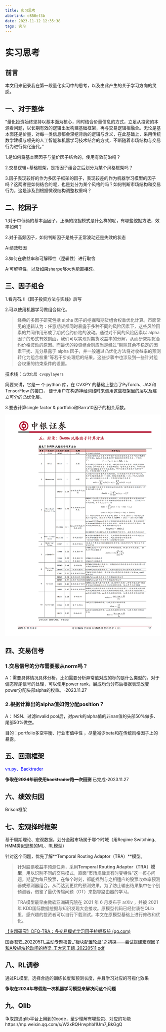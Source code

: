```yaml
---
title: 实习思考
abbrlink: e850ef3b
date: 2023-11-12 12:35:38
tags: 实习
---
```


# 实习思考

## 前言

​	本文用来记录我在第一段量化实习中的思考，以及由此产生的关于学习方向的灵感。

## 一、对于整体

​	“量化投资始终坚持以基本面为核心，同时结合价量信息的方式，立足从投资的本源看问题，以长期有效的逻辑出发构建基础框架，再与交易逻辑相融合。无论是基本面还是价量，对每一类信息都会深挖背后的逻辑与含义，在此基础上，采用传统数学建模与领先的人工智能和机器学习技术结合的方式，不断随着市场结构与交易行为进行优化迭代。”

1.是如何将基本面因子与量价因子结合的，使用有效前沿吗？

2.交易逻辑+基础框架，是指因子组合之后划分为某个风格框架吗？

3.因子表现较好的作为多因子框架的因子，表现较差的作为机器学习模型的因子吗？这两者是如何结合的呢，也是划分为某个风格的吗？如何判断市场结构和交易行为，这是涉及到根据微观结构调整权重吗？

## 二、挖因子

1.对于中低频的基本面因子，正确的挖掘模式是什么样的呢，有哪些挖掘方法，效率如何？

2.对于高频因子，如何判断因子是处于正常波动还是失效的状态

A:绩效归因

3.如何在收益率和可解释性（逻辑性）进行取舍

A:可解释性，以及如果sharpe够大也能直接怼。

## 三、因子组合

1.看完石川《因子投资方法与实践》后写

2.可以使用机器学习做组合优化。

> 经典的多因子研究包括 alpha 因子的挖掘和期货组合权重优化计算。市面常见的逻辑认为：任意期货都同时暴露于多种不同的风险因素下，这些风险因素的共同作用形成了期货合约价格的波动。通过对不同的风险因素以 alpha 因子的形式有效刻画，我们可以实现对期货收益率的分解，从而研究期货合约价格波动的原因。而最优的投资组合则应当是经过“剔除其余不稳定的因素干扰、充分暴露于 alpha 因子，并一般通过凸优化方法将对收益率的预测转化为组合权重”等若干步处理后的结果。这些步骤中也涉及到一些针对组合权重的约束条件的设置。

技术栈：`凸优化层 cvxpylayers`

简要来讲，它是一 个 python 库，在 CVXPY 的基础上整合了PyTorch、JAX和 TensorFlow 的接口， 便于用户在构造神经网络时来调用这些框架里的层以及建立可分的凸优化层。

3.要去计算single factor & portfolio和Barra10因子的相关系数。

![提取自中银证券_20201103-中银证券-中银证券量化权益投资系列报告（二）：有关Barra中国权益CNE5模型的思考（上）](./实习思考/提取自中银证券_20201103-中银证券-中银证券量化权益投资系列报告（二）：有关Barra中国权益CNE5模型的思考（上）.png)



## 四、交易信号

### 1.交易信号的分布需要服从norm吗？

A：需要具体情况具体分析，比如需要分析异常值对应的标的是什么类型的。对于偏态厚尾信号的处理，可以使用power rank，展成均匀分布后根据表现改变power分配头部alpha的权重。-2023.11.27

### 2.根据计算出的alpha值如何分配position？

A：INSN、过滤invalid pool后，对pwrk的alpha值的非nan值的头部50%做多、尾部50%做空。

目的：portfolio多空平衡、行业市值中性 ，尽量减少beta和在传统风格因子上的暴露。

## 五、回测框架

<font color = blue>vn.py、Backtrader</font>

**~~争取在2024年前使用backtrader跑一次回测~~**	已完成-2023.11.27

## 六、绩效归因

Brison框架

## 七、宏观择时框架

基于周期理论、宏观数据，划分金融市场属于哪个时域（用Regime Switching、HMM类似思想的ML、RL模型）

针对这个问题，优先了解**Temporal Routing Adaptor（TRA）**模型。

> 针对股票收益率预测任务，采用**Temporal Routing Adaptor（TRA）模型**，用以识别不同的交易模式，直面“市场规律具有时变特性”这一核心问题。期望为每只股票，在每个时刻，都能找到与之相适应的股票收益率预测器或预测器组合，从而达到更优的预测效果。为了防止输出结果集中在个别预测器，借鉴了最优传输问题（OT）来指导路由器的学习。
>
> TRA模型最早由微软亚洲研究院在 2021 年 6 月发布于 arXiv ，并被 2021 年 KDD国际数据挖掘与知识发现大会接收。原模型代码已经封装在QLib里，感兴趣的投资者可以自行下载测试。本文在原模型基础上进行修改和优化。

[【专题研究】DFQ-TRA：多交易模式学习因子挖掘系统 (qq.com)](https://mp.weixin.qq.com/s/pSdRtVVegwn5w5tu3IIreQ?poc_token=HOYAeGWjlNdg2VF8t711Tsb2T_4ztnGQDu24dHle)

 [国泰君安_20220511_主动专题报告_“板块配置轮盘”之初探——尝试搭建宏观因子和A股板块轮动间的桥梁_王大霁王鹤_20220511.pdf](实习思考\国泰君安_20220511_主动专题报告_“板块配置轮盘”之初探——尝试搭建宏观因子和A股板块轮动间的桥梁_王大霁王鹤_20220511.pdf) 

## 八、RL调参

通过RL模型，选择合适的训练长度和预测长度，并且学习对应的可视化效果

**争取在2024年寒假跑一次机器学习模型来解决问这个问题**

## 九、Qlib

争取跑通qlib平台上用到的code，至少理解有哪些包、对应的功能https://mp.weixin.qq.com/s/W2xRQHrwphbl1Um7_BkGgQ